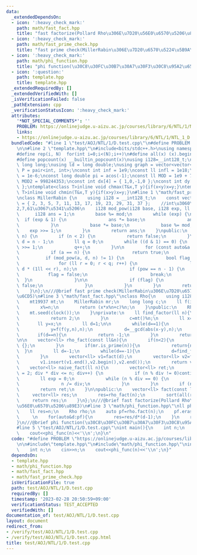 ```yaml
---
data:
  _extendedDependsOn:
  - icon: ':heavy_check_mark:'
    path: math/fast_fact.hpp
    title: "fast factorize(Pollard Rho\u306E\u7D20\u56E0\u6570\u5206\u89E3)"
  - icon: ':heavy_check_mark:'
    path: math/fast_prime_check.hpp
    title: "fast prime check(MillerRabin\u306E\u7D20\u6570\u5224\u5B9A\u6CD5)"
  - icon: ':heavy_check_mark:'
    path: math/phi_function.hpp
    title: "phi function(\u30C8\u30FC\u30B7\u30A7\u30F3\u30C8\u95A2\u6570)"
  - icon: ':question:'
    path: template.hpp
    title: template.hpp
  _extendedRequiredBy: []
  _extendedVerifiedWith: []
  _isVerificationFailed: false
  _pathExtension: cpp
  _verificationStatusIcon: ':heavy_check_mark:'
  attributes:
    '*NOT_SPECIAL_COMMENTS*': ''
    PROBLEM: https://onlinejudge.u-aizu.ac.jp/courses/library/6/NTL/1/NTL_1_D
    links:
    - https://onlinejudge.u-aizu.ac.jp/courses/library/6/NTL/1/NTL_1_D
  bundledCode: "#line 1 \"test/AOJ/NTL/1/D.test.cpp\"\n#define PROBLEM \"https://onlinejudge.u-aizu.ac.jp/courses/library/6/NTL/1/NTL_1_D\"\
    \n\n#line 2 \"template.hpp\"\n#include<bits/stdc++.h>\nusing namespace std;\n\
    #define rep(i, N)  for(int i=0;i<(N);i++)\n#define all(x) (x).begin(),(x).end()\n\
    #define popcount(x) __builtin_popcount(x)\nusing i128=__int128_t;\nusing ll =\
    \ long long;\nusing ld = long double;\nusing graph = vector<vector<int>>;\nusing\
    \ P = pair<int, int>;\nconst int inf = 1e9;\nconst ll infl = 1e18;\nconst ld eps\
    \ = 1e-6;\nconst long double pi = acos(-1);\nconst ll MOD = 1e9 + 7;\nconst ll\
    \ MOD2 = 998244353;\nconst int dx[4] = { 1,0,-1,0 };\nconst int dy[4] = { 0,1,0,-1\
    \ };\ntemplate<class T>inline void chmax(T&x,T y){if(x<y)x=y;}\ntemplate<class\
    \ T>inline void chmin(T&x,T y){if(x>y)x=y;}\n#line 1 \"math/fast_prime_check.hpp\"\
    \nclass MillerRabin {\n    using i128 = __int128_t;\n    const vector<ll> bases\
    \ = { 2, 3, 5, 7, 11, 13, 17, 19, 23, 29, 31, 37 };    //int\u3060\u3068\u3001\
    2,7,61\u3067\u5341\u5206\n    i128 mod_pow(i128 base, i128 exp, ll mod) {\n  \
    \      i128 ans = 1;\n        base %= mod;\n        while (exp) {\n          \
    \  if (exp & 1) {\n                ans *= base;\n                ans %= mod;\n\
    \            }\n            base *= base;\n            base %= mod;\n        \
    \    exp >>= 1;\n        }\n        return ans;\n    }\npublic:\n    bool is_prime(ll\
    \ n) {\n        if (n < 2) {\n            return false;\n        }\n        ll\
    \ d = n - 1;\n        ll q = 0;\n        while ((d & 1) == 0) {\n            d\
    \ >>= 1;\n            q++;\n        }\n\n        for (const auto&a : bases) {\n\
    \            if (a == n) {\n                return true;\n            }\n\n  \
    \          if (mod_pow(a, d, n) != 1) {\n                bool flag = true;\n \
    \               for (ll r = 0; r < q; r++) {\n                    ll pow = mod_pow(a,\
    \ d * (1ll << r), n);\n                    if (pow == n - 1) {\n             \
    \           flag = false;\n                        break;\n                  \
    \  }\n                }\n\n                if (flag) {\n                    return\
    \ false;\n                }\n            }\n        }\n        return true;\n\
    \    }\n};\n///@brief fast prime check(MillerRabin\u306E\u7D20\u6570\u5224\u5B9A\
    \u6CD5)\n#line 3 \"math/fast_fact.hpp\"\nclass Rho{\n    using i128=__int128_t;\n\
    \    mt19937 mt;\n    MillerRabin mr;\n    long long c;\n    ll f(i128 x,ll n){\n\
    \        x%=n;\n        return (x*x%n+c)%n;\n    }\npublic:\n    Rho(){\n    \
    \    mt.seed(clock());\n    }\nprivate:\n    ll find_factor(ll n){\n        if(n==4){\n\
    \            return 2;\n        }\n        c=mt()%n;\n        ll x=mt()%n;\n \
    \       ll y=x;\n        ll d=1;\n\n        while(d==1){\n            x=f(x,n);\n\
    \            y=f(f(y,n),n);\n            d=__gcd(abs(x-y),n);\n        }\n\n \
    \       if(d==n){\n            return -1;\n        }\n        return d;\n    }\n\
    \n\n    vector<ll> rho_fact(const ll&n){\n        if(n<2){\n            return\
    \ {};\n        }\n        if(mr.is_prime(n)){\n            return{n};\n      \
    \  }\n        ll d=-1;\n        while(d==-1){\n            d=find_factor(n);\n\
    \        }\n        vector<ll> v1=fact(d);\n        vector<ll> v2=fact(n/d);\n\
    \        v1.insert(v1.end(),v2.begin(),v2.end());\n        return v1;\n    }\n\
    \    vector<ll> naive_fact(ll n){\n        vector<ll> ret;\n        for (ll div\
    \ = 2; div * div <= n; div++) {\n            if (n % div != 0)continue;\n    \
    \        ll exp = 0;\n            while (n % div == 0) {\n                ret.push_back(div);\n\
    \                n /= div;\n            }\n        }\n        if (n != 1)ret.push_back(n);\n\
    \        return ret;\n    }\n\npublic:\n    vector<ll> fact(const ll n){\n   \
    \     vector<ll> res;\n        res=rho_fact(n);\n        sort(all(res));\n   \
    \     return res;\n    }\n};\n///@brief fast factorize(Pollard Rho\u306E\u7D20\
    \u56E0\u6570\u5206\u89E3)\n#line 3 \"math/phi_function.hpp\"\nll phi_func(ll n){\n\
    \    ll res=n;\n    Rho rho;\n    auto pf=rho.fact(n);\n    pf.erase(unique(all(pf)),pf.end());\
    \     \n    for(auto&d:pf){\n        res=res/d*(d-1);\n    }\n    return res;\n\
    }\n///@brief phi function(\u30C8\u30FC\u30B7\u30A7\u30F3\u30C8\u95A2\u6570)\n\
    #line 5 \"test/AOJ/NTL/1/D.test.cpp\"\nint main(){\n    int n;\n    cin>>n;\n\
    \    cout<<phi_func(n)<<'\\n';\n}\n"
  code: "#define PROBLEM \"https://onlinejudge.u-aizu.ac.jp/courses/library/6/NTL/1/NTL_1_D\"\
    \n\n#include\"template.hpp\"\n#include\"math/phi_function.hpp\"\nint main(){\n\
    \    int n;\n    cin>>n;\n    cout<<phi_func(n)<<'\\n';\n}"
  dependsOn:
  - template.hpp
  - math/phi_function.hpp
  - math/fast_fact.hpp
  - math/fast_prime_check.hpp
  isVerificationFile: true
  path: test/AOJ/NTL/1/D.test.cpp
  requiredBy: []
  timestamp: '2023-02-28 20:50:59+09:00'
  verificationStatus: TEST_ACCEPTED
  verifiedWith: []
documentation_of: test/AOJ/NTL/1/D.test.cpp
layout: document
redirect_from:
- /verify/test/AOJ/NTL/1/D.test.cpp
- /verify/test/AOJ/NTL/1/D.test.cpp.html
title: test/AOJ/NTL/1/D.test.cpp
---
```

